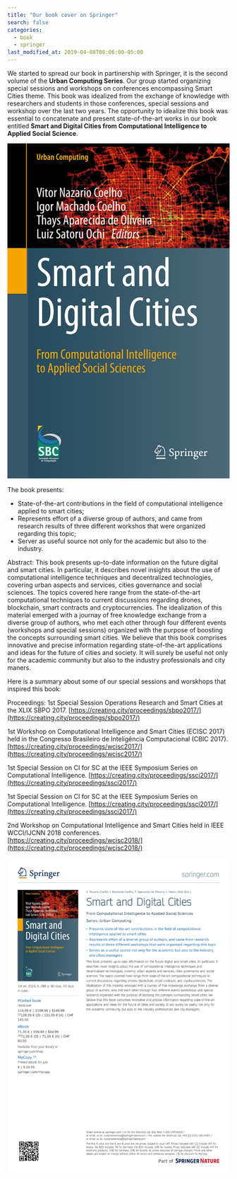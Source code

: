 ```yaml
---
title: "Our book cover on Springer"
search: false
categories:
  - book
  - springer
last_modified_at: 2019-04-08T08:06:00-05:00
---
```


We started to spread our book in partinership with Springer, it is the second volume of the **Urban Computing Series**.
Our group started organizing special sessions and workshops on conferences encompassing Smart Cities theme.
This book was idealized from the exchange of knowledge with researchers and students in those conferences,
special sessions and workshop over the last two years.
The opportunity to idealize this book was essential to concatenate and present state-of-the-art works in our book entitled **Smart and Digital Cities from Computational Intelligence to Applied Social Science**.

![Book cover](/assets/images/book/frontpage.jpg)

The book presents:

- State-of-the-art contributions in the field of computational intelligence applied to smart cities;
- Represents effort of a diverse group of authors, and came from research results of three different
workshos that were organized regarding this topic;
- Server as useful source not only for the academic but also to the industry.

Abstract:
This book presents up-to-date information on the future digital and smart cities. In particular, it describes novel insights about the use of computational intelligence techniques and decentralized technologies, covering urban aspects and services, cities governance and social sciences. The topics covered here range from the state-of-the-art computational techniques to current discussions regarding drones, blockchain, smart contracts and cryptocurrencies. The idealization of this material emerged with a journay of free knowledge exchange from a diverse group of authors, who met each other through four different events (workshops and special sessions) organized with the purpose of boosting the concepts surrounding smart cities. We believe that this book comprises innovative and precise information regarding state-of-the-art applications and ideas for the future of cities and society. It will surely be useful not only for the academic community but also to the industry professionals and city maners.

Here is a summary about some of our special sessions and worskhops that inspired this book:

Proceedings:
1st Special Session Operations Research and Smart Cities at the XLIX SBPO 2017. [https://creating.city/proceedings/sbpo2017/](https://creating.city/proceedings/sbpo2017/)

1st Workshop on Computational Intelligence and Smart Cities (ECISC 2017) held in the
Congresso Brasileiro de Inteligência Computacional (CBIC 2017). [https://creating.city/proceedings/wcisc2017/](https://creating.city/proceedings/wcisc2017/)

1st  Special Session on CI for SC at the IEEE Symposium Series on Computational Intelligence. [https://creating.city/proceedings/ssci2017/](https://creating.city/proceedings/ssci2017/)

1st Special Session on CI for SC at the IEEE Symposium Series on Computational Intelligence. [https://creating.city/proceedings/ssci2017/](https://creating.city/proceedings/ssci2017/)

2nd Workshop on Computational Intelligence and Smart Cities held in IEEE WCCI/IJCNN 2018 conferences. [https://creating.city/proceedings/wcisc2018/](https://creating.city/proceedings/wcisc2018/)

![Abstract](/assets/images/book/abstract.jpg)
